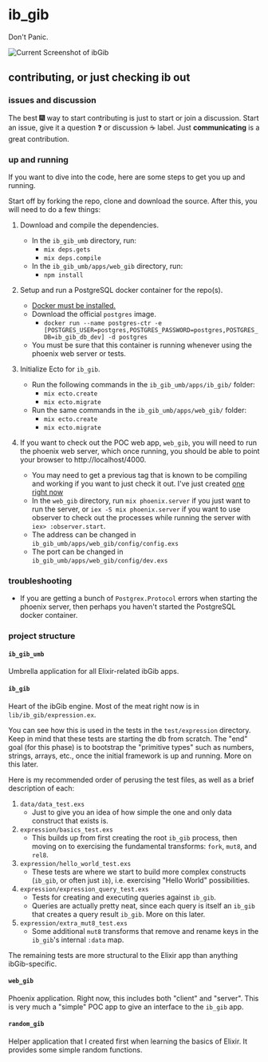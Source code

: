 # ib_gib

Don't Panic.

![Current Screenshot of ibGib](/images/animated/2016-09-27-animated.gif)

## contributing, or just checking ib out

### issues and discussion

The best :fireworks: way to start contributing is just to start or join a
discussion. Start an issue, give it a question :question: or discussion :coffee:
label. Just **communicating** is a great contribution.

### up and running

If you want to dive into the code, here are some steps to get you up and
running.

Start off by forking the repo, clone and download the source. After this, you
will need to do a few things:  

1. Download and compile the dependencies.  
   * In the `ib_gib_umb` directory, run:
     * `mix deps.gets`
     * `mix deps.compile`  
   * In the `ib_gib_umb/apps/web_gib` directory, run:
     * `npm install`
2. Setup and run a PostgreSQL docker container for the repo(s).
   * [Docker must be installed.](https://docs.docker.com/engine/installation/)
   * Download the official `postgres` image.
     * `docker run --name postgres-ctr -e [POSTGRES_USER=postgres,POSTGRES_PASSWORD=postgres,POSTGRES_DB=ib_gib_db_dev] -d postgres`
   * You must be sure that this container is running whenever using the phoenix
     web server or tests.
3. Initialize Ecto for `ib_gib`.
   * Run the following commands in the `ib_gib_umb/apps/ib_gib/` folder:
     * `mix ecto.create`
     * `mix ecto.migrate`
   * Run the same commands in the `ib_gib_umb/apps/web_gib/` folder:
     * `mix ecto.create`
     * `mix ecto.migrate`

4. If you want to check out the POC web app, `web_gib`, you will need to run
   the phoenix web server, which once running, you should be able to point your browser to http://localhost/4000.
   * You may need to get a previous tag that is known to be compiling and
     working if you want to just check it out. I've just created
     [one right now](https://github.com/ibgib/ibgib/tree/tag-abstract-02-teething)
   * In the `web_gib` directory, run `mix phoenix.server` if you just want to
     run the server, or `iex -S mix phoenix.server` if you want to use observer
     to check out the processes while running the server with
     `iex> :observer.start`.
   * The address can be changed in `ib_gib_umb/apps/web_gib/config/config.exs`
   * The port can be changed in `ib_gib_umb/apps/web_gib/config/dev.exs`

### troubleshooting

* If you are getting a bunch of `Postgrex.Protocol` errors when starting the
  phoenix server, then perhaps you haven't started the PostgreSQL docker
  container.

### project structure

#### `ib_gib_umb`
Umbrella application for all Elixir-related ibGib apps.

#### `ib_gib`
Heart of the ibGib engine. Most of the meat right now is in
`lib/ib_gib/expression.ex`.

You can see how this is used in the tests in the `test/expression` directory.
Keep in mind that these tests are starting the db from scratch. The "end" goal
(for this phase) is to bootstrap the "primitive types" such as numbers, strings,
arrays, etc., once the initial framework is up and running. More on this later.

Here is my recommended order of perusing the test files, as well as a brief
description of each:

1. `data/data_test.exs`  
   * Just to give you an idea of how simple the one and only data construct
     that exists is.  
2. `expression/basics_test.exs`  
   * This builds up from first creating the root `ib_gib` process, then moving
     on to exercising the fundamental transforms: `fork`, `mut8`, and `rel8`.
3. `expression/hello_world_test.exs`  
   * These tests are where we start to build more complex constructs (`ib_gib`,
     or often just `ib`), i.e. exercising "Hello World" possibilities.
4. `expression/expression_query_test.exs`  
   * Tests for creating and executing queries against `ib_gib`.  
   * Queries are actually pretty neat, since each query is itself an `ib_gib`
     that creates a query result `ib_gib`. More on this later.  
5. `expression/extra_mut8_test.exs`  
   * Some additional `mut8` transforms that remove and rename keys in the
     `ib_gib`'s internal `:data` map.

The remaining tests are more structural to the Elixir app than anything
ibGib-specific.

#### `web_gib`
Phoenix application. Right now, this includes both "client" and "server".
This is very much a "simple" POC app to give an interface to the `ib_gib` app.

#### `random_gib`
Helper application that I created first when learning the basics of Elixir.
It provides some simple random functions.
